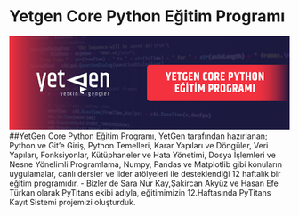 # Yetgen Core Python Eğitim Programı
<img src="YetGen Core Python.png" alt="görsel yorumu">
##YetGen Core Python Eğitim Programı, YetGen tarafından hazırlanan; Python ve Git’e Giriş, Python Temelleri, Karar Yapıları ve Döngüler, Veri Yapıları, Fonksiyonlar, Kütüphaneler ve Hata Yönetimi, Dosya İşlemleri ve Nesne Yönelimli Programlama, Numpy, Pandas ve Matplotlib gibi konuların uygulamalar, canlı dersler ve lider atölyeleri ile desteklendiği 12 haftalık bir eğitim programıdır.
- Bizler de Sara Nur Kay,Şakircan Akyüz ve Hasan Efe Türkan olarak PyTitans ekibi adıyla, eğitimimizin 12.Haftasında PyTitans Kayıt Sistemi projemizi oluşturduk.